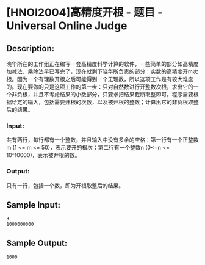 # [HNOI2004]高精度开根 - 题目 - Universal Online Judge

## Description: 

晓华所在的工作组正在编写一套高精度科学计算的软件，一些简单的部分如高精度加减法、乘除法早已写完了，现在就剩下晓华所负责的部分：实数的高精度开m次根。因为一个有理数开根之后可能得到一个无理数，所以这项工作是有较大难度的。现在要做的只是这项工作的第一步：只对自然数进行开整数次根，求出它的一个非负根，并且不考虑结果的小数部分，只要求把结果截断取整即可。程序需要根据给定的输入，包括需要开根的次数，以及被开根的整数；计算出它的非负根取整后的结果。

### Input: 

共有两行，每行都有一个整数，并且输入中没有多余的空格：第一行有一个正整数m (1 <= m <= 50)，表示要开的根次；第二行有一个整数n (0<=n <= 10^10000)，表示被开根的数。

### Output: 

只有一行，包括一个数，即为开根取整后的结果。


## Sample Input: 
```
3                
1000000000

```

## Sample Output: 
```
1000

```
